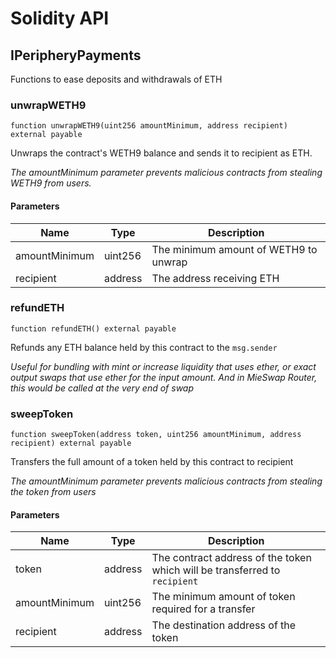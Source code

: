 # Solidity API

## IPeripheryPayments

Functions to ease deposits and withdrawals of ETH

### unwrapWETH9

```solidity
function unwrapWETH9(uint256 amountMinimum, address recipient) external payable
```

Unwraps the contract's WETH9 balance and sends it to recipient as ETH.

_The amountMinimum parameter prevents malicious contracts from stealing WETH9 from users._

#### Parameters

| Name          | Type    | Description                           |
| ------------- | ------- | ------------------------------------- |
| amountMinimum | uint256 | The minimum amount of WETH9 to unwrap |
| recipient     | address | The address receiving ETH             |

### refundETH

```solidity
function refundETH() external payable
```

Refunds any ETH balance held by this contract to the `msg.sender`

_Useful for bundling with mint or increase liquidity that uses ether, or exact output swaps
that use ether for the input amount. And in MieSwap Router, this would be called
at the very end of swap_

### sweepToken

```solidity
function sweepToken(address token, uint256 amountMinimum, address recipient) external payable
```

Transfers the full amount of a token held by this contract to recipient

_The amountMinimum parameter prevents malicious contracts from stealing the token from users_

#### Parameters

| Name          | Type    | Description                                                                |
| ------------- | ------- | -------------------------------------------------------------------------- |
| token         | address | The contract address of the token which will be transferred to `recipient` |
| amountMinimum | uint256 | The minimum amount of token required for a transfer                        |
| recipient     | address | The destination address of the token                                       |

